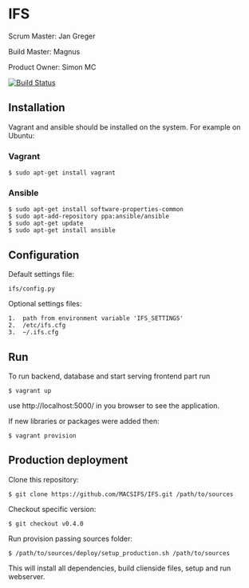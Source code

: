 # IFS
Scrum Master: Jan Greger

Build Master: Magnus

Product Owner: Simon MC

[![Build Status](https://travis-ci.org/MACSIFS/IFS.svg)](https://travis-ci.org/MACSIFS/IFS)

## Installation
Vagrant and ansible should be installed on the system. For example on Ubuntu:

### Vagrant
    $ sudo apt-get install vagrant

### Ansible
    $ sudo apt-get install software-properties-common
    $ sudo apt-add-repository ppa:ansible/ansible
    $ sudo apt-get update
    $ sudo apt-get install ansible

## Configuration
Default settings file:

    ifs/config.py

Optional settings files:

    1.  path from environment variable 'IFS_SETTINGS'
    2.  /etc/ifs.cfg
    3.  ~/.ifs.cfg

## Run
To run backend, database and start serving frontend part run

    $ vagrant up

use http://localhost:5000/ in you browser to see the application.

If new libraries or packages were added then:

    $ vagrant provision


## Production deployment
Clone this repository:

    $ git clone https://github.com/MACSIFS/IFS.git /path/to/sources

Checkout specific version:

    $ git checkout v0.4.0

Run provision passing sources folder:

    $ /path/to/sources/deploy/setup_production.sh /path/to/sources

This will install all dependencies, build clienside files, setup and run webserver.
